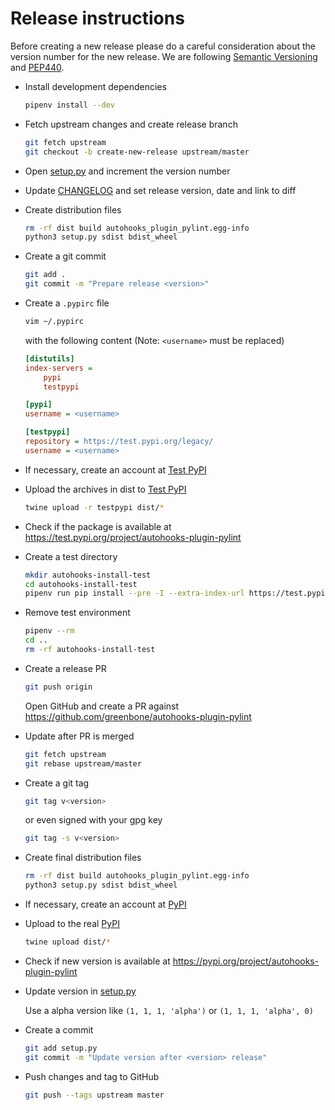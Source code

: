 # Release instructions

Before creating a new release please do a careful consideration about the
version number for the new release. We are following [Semantic Versioning](https://semver.org/)
and [PEP440](https://www.python.org/dev/peps/pep-0440/).

* Install development dependencies

  ```sh
  pipenv install --dev
  ```

* Fetch upstream changes and create release branch

  ```sh
  git fetch upstream
  git checkout -b create-new-release upstream/master
  ```

* Open [setup.py](setup.py) and increment the version number

* Update [CHANGELOG](CHANGELOG.md) and set release version, date and link to diff

* Create distribution files

  ```sh
  rm -rf dist build autohooks_plugin_pylint.egg-info
  python3 setup.py sdist bdist_wheel
  ```

* Create a git commit

  ```sh
  git add .
  git commit -m "Prepare release <version>"
  ```

* Create a `.pypirc` file

  ```sh
  vim ~/.pypirc
  ```

  with the following content (Note: `<username>` must be replaced)

  ```ini
  [distutils]
  index-servers =
      pypi
      testpypi

  [pypi]
  username = <username>

  [testpypi]
  repository = https://test.pypi.org/legacy/
  username = <username>
  ```

* If necessary, create an account at [Test PyPI](https://packaging.python.org/guides/using-testpypi/)

* Upload the archives in dist to [Test PyPI](https://test.pypi.org/)

  ```sh
  twine upload -r testpypi dist/*
  ```

* Check if the package is available at https://test.pypi.org/project/autohooks-plugin-pylint

* Create a test directory

  ```sh
  mkdir autohooks-install-test
  cd autohooks-install-test
  pipenv run pip install --pre -I --extra-index-url https://test.pypi.org/simple/ autohooks-plugin-pylint
  ```

* Remove test environment

  ```sh
  pipenv --rm
  cd ..
  rm -rf autohooks-install-test
  ```

* Create a release PR

  ```sh
  git push origin
  ```
  Open GitHub and create a PR against https://github.com/greenbone/autohooks-plugin-pylint

* Update after PR is merged

  ```sh
  git fetch upstream
  git rebase upstream/master
  ```
* Create a git tag

  ```sh
  git tag v<version>
  ```

  or even signed with your gpg key

  ```sh
  git tag -s v<version>
  ```
* Create final distribution files

  ```sh
  rm -rf dist build autohooks_plugin_pylint.egg-info
  python3 setup.py sdist bdist_wheel
  ```

* If necessary, create an account at [PyPI](https://pypi.org/)

* Upload to the real [PyPI](https://pypi.org/)

  ```sh
  twine upload dist/*
  ```

* Check if new version is available at https://pypi.org/project/autohooks-plugin-pylint

* Update version in [setup.py](setup.py)

  Use a alpha version like `(1, 1, 1, 'alpha')` or
  `(1, 1, 1, 'alpha', 0)`

* Create a commit

  ```sh
  git add setup.py
  git commit -m "Update version after <version> release"
  ```

* Push changes and tag to GitHub

  ```sh
  git push --tags upstream master
  ```
